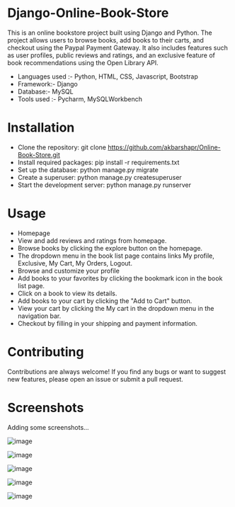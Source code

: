 # Django-Online-Book-Store

This is an online bookstore project built using Django and Python. The project allows users to browse books, add books to their carts, and checkout using the Paypal Payment Gateway. It also includes features such as user profiles, public reviews and ratings, and an exclusive feature of book recommendations using the Open Library API. 

- Languages used :- Python, HTML, CSS, Javascript, Bootstrap
- Framework:- Django
- Database:- MySQL
- Tools used :- Pycharm, MySQLWorkbench
 
# Installation
- Clone the repository: git clone https://github.com/akbarshapr/Online-Book-Store.git
- Install required packages: pip install -r requirements.txt
- Set up the database: python manage.py migrate
- Create a superuser: python manage.py createsuperuser
- Start the development server: python manage.py runserver

# Usage
- Homepage
- View and add reviews and ratings from homepage.
- Browse books by clicking the explore button on the homepage.
- The dropdown menu in the book list page contains links My profile, Exclusive, My Cart, My Orders, Logout.
- Browse and customize your profile
- Add books to your favorites by clicking the bookmark icon in the book list page.
- Click on a book to view its details.
- Add books to your cart by clicking the "Add to Cart" button.
- View your cart by clicking the My cart in the dropdown menu in the navigation bar.
- Checkout by filling in your shipping and payment information.

# Contributing

Contributions are always welcome! If you find any bugs or want to suggest new features, please open an issue or submit a pull request.

# Screenshots

Adding some screenshots...

![image](https://user-images.githubusercontent.com/102457528/229275657-3ecb447d-9ef8-4a2d-a11f-4cdeb7eca737.png)

![image](https://user-images.githubusercontent.com/102457528/229275609-78e2f8b5-78bf-4ad6-b343-2fdb3f1f7ca7.png)

![image](https://user-images.githubusercontent.com/102457528/229275650-e98e0f27-a1f6-4e2d-b3b8-bfc3efd41627.png)

![image](https://user-images.githubusercontent.com/102457528/229275684-45468f5a-510f-456d-ab60-2d05e91f7bef.png)

![image](https://user-images.githubusercontent.com/102457528/229275701-03b66a6f-9611-4350-b23c-392355f8468f.png)

